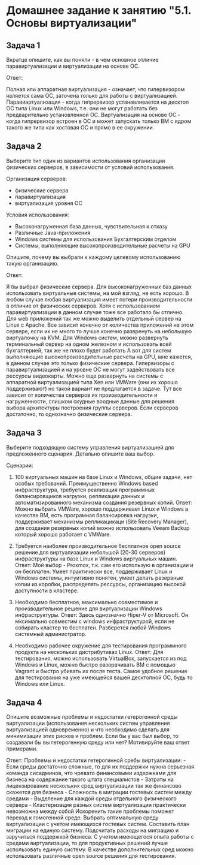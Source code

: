 ﻿# Домашнее задание к занятию "5.1. Основы виртуализации"

## Задача 1

Вкратце опишите, как вы поняли - в чем основное отличие паравиртуализации и виртуализации на основе ОС.

Ответ:

Полная или аппаратная виртуализация - означает, что гипервизором является сама ОС, заточена только для работы с виртуализацией.
Паравиартуализация - когда гипрервизор устанавливается на десктоп ОС типа Linux или Windows, т.е. они не могут работать без предварительно установленной ОС.
Виртуализация на основе ОС - когда гипрервизор встроен в ОС и может запускать только ВМ с ядром такого же типа как хостовая ОС и прямо в ее окружении.

## Задача 2

Выберите тип один из вариантов использования организации физических серверов, 
в зависимости от условий использования.

Организация серверов:
- физические сервера
- паравиртуализация
- виртуализация уровня ОС

Условия использования:

- Высоконагруженная база данных, чувствительная к отказу
- Различные Java-приложения
- Windows системы для использования Бухгалтерским отделом 
- Системы, выполняющие высокопроизводительные расчеты на GPU

Опишите, почему вы выбрали к каждому целевому использованию такую организацию.

Ответ:

Я бы выбрал физические сервера.
Для высоконагруженных баз данных использовать виртуальные системы, на мой взгляд, не есть хорошо. В любом случае любая виртуализация имеет потери производительности
в отличие от физических серверов. Хотя с использованием паравиртуализации в данном случае тоже все работало бы отлично.
Для web приложений так же можно выделить отдельный сервер на Linux c Apache. Все зависит конечно от количества приложений на этом сервере, если их не много то лучше конечно развренуть на небольшую виртуалочку на KVM.
Для Windows систем, можно развернуть терминальный сервер на одном железном и использовать всей бухгалтерией, так же не плохо будет работать
А вот для систем выполняющие высокопроизводительные расчеты на GPU, мне кажется, в данном случае это только физические сервера. Гипервизоры с паравиртуализацией и на уровне ОС не могут задействовать все рессурсы видеокарты. Можно еще развернуть на системы с аппаратной виртуализацией типа Xen или VMWare (они их хорошо поддерживают) но такой вариант не предлагается в задаче.
Тут все зависит от количества серверов их производительности и нагруженности, слишком скудные воодные данные для решения выбора архитектуры построения группы серверов.
Если серверов достаточно, то однозначно физические сервера.

## Задача 3

Выберите подходящую систему управления виртуализацией для предложенного сценария. Детально опишите ваш выбор.

Сценарии:

1. 100 виртуальных машин на базе Linux и Windows, общие задачи, нет особых требований. Преимущественно Windows based инфраструктура, требуется реализация программных балансировщиков нагрузки, репликации данных и автоматизированного механизма создания резервных копий.
Ответ:
Можно выбрать VMWare, хорошо поддерживает Linux и Windows в качестве ВМ, есть програмная балансировка нагрузки, поддерживает механизмы репликацикаци (Site Recovery Manager), для создания резервных копий можно использовать Veeam Backup который хорошо работает с VMWare.

2. Требуется наиболее производительное бесплатное open source решение для виртуализации небольшой (20-30 серверов) инфраструктуры на базе Linux и Windows виртуальных машин.
Ответ:
Мой выбор - Proxmox, т.к. сам его использую в организации и он бесплатен. Умеет практически все, поддерживает Linux и Windows системы, интуитивно понятен, умеет делать резервные копии из коробки, распределять рессурсы, организацию высокой доступности в кластере.

3. Необходимо бесплатное, максимально совместимое и производительное решение для виртуализации Windows инфраструктуры.
Ответ:
Здесь однозначно Hiper-V от Microsoft. Он мксимально совместим с windows инфраструктурой, если не собирать кластер то бесплатен. Разберется любой Windows системный администратор.

4. Необходимо рабочее окружение для тестирования программного продукта на нескольких дистрибутивах Linux.
Ответ:
Для тестирования, можно использовать VirtualBox, запускается из под Windows и Linux, можно быстро разорачивать ВМ с помощью Vagrant и быстро убивать их после теста.
Самое удобное решение для тестирования на уже имеющейся вашей десктопной ОС, будь то Windows или Linux. 

## Задача 4

Опишите возможные проблемы и недостатки гетерогенной среды виртуализации (использования нескольких систем управления виртуализацией одновременно) и что необходимо сделать для минимизации этих рисков и проблем. Если бы у вас был выбор, то создавали бы вы гетерогенную среду или нет? Мотивируйте ваш ответ примерами.

Ответ:
Проблемы и недостатки гетерогинной сребы виртуализации:
	- Если среды достаточно сложные, то для их поддержки нужна серьезная команда сисадминов, что чревато финансовыми издержками для бизнеса на содержание такого штата специалистов
	- Затраты на лицензирование нескольких сред виртуализации так же финансово скажется для бизнеса
	- Сложность в миграции гостевых систем между средами
	- Выделение для каждой среды отдельного физического сервера
	- Кластеризация разных систем виртуализации практически невозможна между собой
Искоренить такие проблемы поможет переход к гомогенной среде. Выбрать оптимальную среду виртуализации с учетом имеющихся гостевых систем. Составить план миграции на единую систему.
Подсчитать расходы на миграцию и заручиться поддержкой бизнеса.
С учетом имеющегося опыта работы с средами виртуализации, то для продуктивных решений лучше использовать единую систему. В качестве дополнительных сред можно использовать различные open source
решения для тестирования. 
